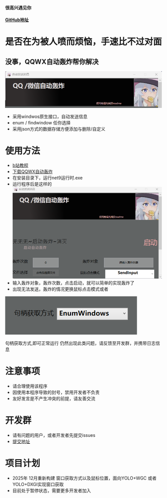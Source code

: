 #### 很高兴遇见你
#### [GitHub地址](https://github.com/whyxiaoxing)
# 是否在为被人喷而烦恼，手速比不过对面
## 没事，QQWX自动轰炸帮你解决
![alt text](1.png)
- 采用windwos原生接口，自动发送信息
- enum / findwindow 任你选择
- 采用json方式的数据存储方便添加与删除/自定义

# 使用方法
- [b站教程](https://www.bilibili.com/video/BV1KoxDzqE9i/?spm_id_from=333.1387.homepage.video_card.click&vd_source=838479c653605efd89053dc7af51dc9b)
- [下载QQWX自动轰炸](https://github.com/whyxiaoxing/qqwxbiubiubiu/releases)
- 在安装目录下，运行net9运行时.exe
- 运行程序后是这样的
![alt text](image.png)
- 输入轰炸对象，轰炸次数，点击启动，就可以简单的实现轰炸了
- 出现无法发送，轰炸的情况更换鼠标点击模式或者
>
![alt text](image-1.png)

句柄获取方式,即可正常运行
仍然出现此类问题，请反馈至开发群，并携带日志信息
>
# 注意事项
- 请合理使用该程序
- 因使用本程序导致的封号，禁用开发者不负责
- 友好发言是不产生冲突的前提，请友善交流

# 开发群
- 请有问题的用户，或者开发者先提交issues
- [提交地址](https://github.com/whyxiaoxing/qqwxbiubiubiu/issues)
# 项目计划
- 2025年 12月重新构建 窗口获取方式以及鼠标位置，面向YOLO+WGC 或者YOLO+DXGI实现窗口获取
- 目前处于暂停状态，需要更多开发者加入